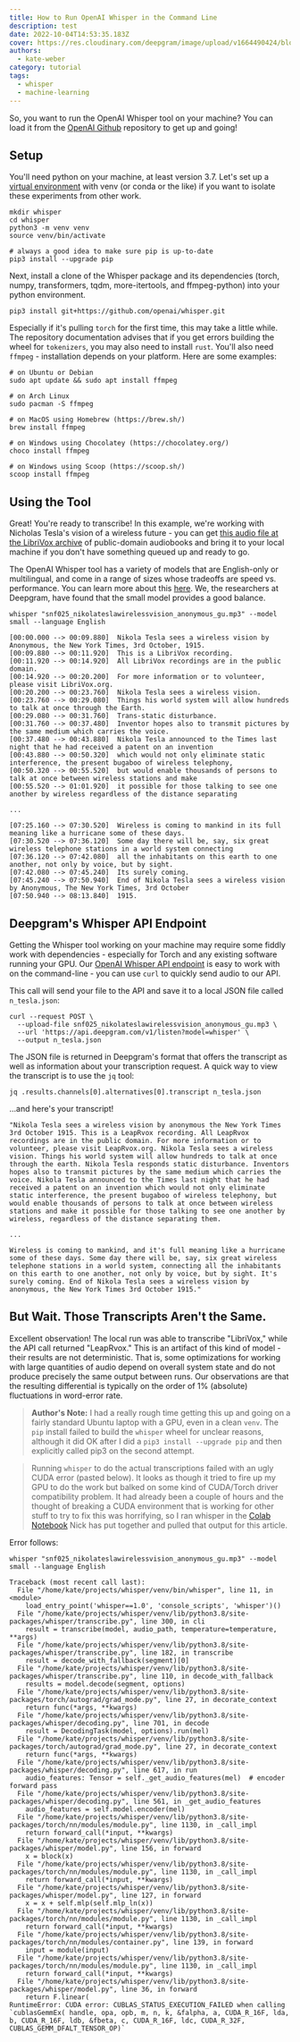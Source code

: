 ```yaml
---
title: How to Run OpenAI Whisper in the Command Line
description: test
date: 2022-10-04T14:53:35.183Z
cover: https://res.cloudinary.com/deepgram/image/upload/v1664490424/blog/blog-placeholder_nhrr9p.png
authors:
  - kate-weber
category: tutorial
tags:
  - whisper
  - machine-learning
---
```

So, you want to run the OpenAI Whisper tool on your machine? You can load it from the [OpenAI Github](https://github.com/openai/whisper) repository to get up and going!

## Setup

You'll need python on your machine, at least version 3.7. Let's set up a [virtual environment](https://realpython.com/python-virtual-environments-a-primer/) with venv (or conda or the like) if you want to isolate these experiments from other work.

```shell
mkdir whisper
cd whisper
python3 -m venv venv
source venv/bin/activate

# always a good idea to make sure pip is up-to-date
pip3 install --upgrade pip
```

Next, install a clone of the Whisper package and its dependencies (torch, numpy, transformers, tqdm, more-itertools, and ffmpeg-python) into your python environment.

```shell
pip3 install git+https://github.com/openai/whisper.git
```

Especially if it's pulling `torch` for the first time, this may take a little while. The repository documentation advises that if you get errors building the wheel for `tokenizers`, you may also need to install `rust`. You'll also need `ffmpeg` - installation depends on your platform. Here are some examples:

```shell
# on Ubuntu or Debian
sudo apt update && sudo apt install ffmpeg

# on Arch Linux
sudo pacman -S ffmpeg

# on MacOS using Homebrew (https://brew.sh/)
brew install ffmpeg

# on Windows using Chocolatey (https://chocolatey.org/)
choco install ffmpeg

# on Windows using Scoop (https://scoop.sh/)
scoop install ffmpeg
```

## Using the Tool

Great! You're ready to transcribe! In this example, we're working with Nicholas Tesla's vision of a wireless future - you can get [this audio file at the LibriVox archive](https://www.archive.org/download/nonfiction025_librivox/snf025_nikolateslawirelessvision_anonymous_gu.mp3) of public-domain audiobooks and bring it to your local machine if you don't have something queued up and ready to go.

The OpenAI Whisper tool has a variety of models that are English-only or multilingual, and come in a range of sizes whose tradeoffs are speed vs. performance. You can learn more about this [here](https://github.com/openai/whisper#available-models-and-languages). We, the researchers at Deepgram, have found that the small model provides a good balance. 

```shell
whisper "snf025_nikolateslawirelessvision_anonymous_gu.mp3" --model small --language English
```

```shell
[00:00.000 --> 00:09.880]  Nikola Tesla sees a wireless vision by Anonymous, the New York Times, 3rd October, 1915.
[00:09.880 --> 00:11.920]  This is a LibriVox recording.
[00:11.920 --> 00:14.920]  All LibriVox recordings are in the public domain.
[00:14.920 --> 00:20.200]  For more information or to volunteer, please visit LibriVox.org.
[00:20.200 --> 00:23.760]  Nikola Tesla sees a wireless vision.
[00:23.760 --> 00:29.080]  Things his world system will allow hundreds to talk at once through the Earth.
[00:29.080 --> 00:31.760]  Trans-static disturbance.
[00:31.760 --> 00:37.480]  Inventor hopes also to transmit pictures by the same medium which carries the voice.
[00:37.480 --> 00:43.880]  Nikola Tesla announced to the Times last night that he had received a patent on an invention
[00:43.880 --> 00:50.320]  which would not only eliminate static interference, the present bugaboo of wireless telephony,
[00:50.320 --> 00:55.520]  but would enable thousands of persons to talk at once between wireless stations and make
[00:55.520 --> 01:01.920]  it possible for those talking to see one another by wireless regardless of the distance separating

...

[07:25.160 --> 07:30.520]  Wireless is coming to mankind in its full meaning like a hurricane some of these days.
[07:30.520 --> 07:36.120]  Some day there will be, say, six great wireless telephone stations in a world system connecting
[07:36.120 --> 07:42.080]  all the inhabitants on this earth to one another, not only by voice, but by sight.
[07:42.080 --> 07:45.240]  Its surely coming.
[07:45.240 --> 07:50.940]  End of Nikola Tesla sees a wireless vision by Anonymous, The New York Times, 3rd October
[07:50.940 --> 08:13.840]  1915.
```

## Deepgram's Whisper API Endpoint

Getting the Whisper tool working on your machine may require some fiddly work with dependencies - especially for Torch and any existing software running your GPU.  Our [OpenAI Whisper API endpoint](https://deepgram.com/openai-whisper/) is easy to work with on the command-line - you can use `curl` to quickly send audio to our API.

This call will send your file to the API and save it to a local JSON file called `n_tesla.json`:

```shell
curl --request POST \
  --upload-file snf025_nikolateslawirelessvision_anonymous_gu.mp3 \
  --url 'https://api.deepgram.com/v1/listen?model=whisper' \
  --output n_tesla.json
```

The JSON file is returned in Deepgram's format that offers the transcript as well as information about your transcription request. A quick way to view the transcript is to use the `jq` tool:

```shell
jq .results.channels[0].alternatives[0].transcript n_tesla.json 
```

...and here's your transcript!

```text
"Nikola Tesla sees a wireless vision by anonymous the New York Times 3rd October 1915. This is a LeapRvox recording. All LeapRvox recordings are in the public domain. For more information or to volunteer, please visit LeapRvox.org. Nikola Tesla sees a wireless vision. Things his world system will allow hundreds to talk at once through the earth. Nikola Tesla responds static disturbance. Inventors hopes also to transmit pictures by the same medium which carries the voice. Nikola Tesla announced to the Times last night that he had received a patent on an invention which would not only eliminate static interference, the present bugaboo of wireless telephony, but would enable thousands of persons to talk at once between wireless stations and make it possible for those talking to see one another by wireless, regardless of the distance separating them. 

...

Wireless is coming to mankind, and it's full meaning like a hurricane some of these days. Some day there will be, say, six great wireless telephone stations in a world system, connecting all the inhabitants on this earth to one another, not only by voice, but by sight. It's surely coming. End of Nikola Tesla sees a wireless vision by anonymous, the New York Times 3rd October 1915."
```

## But Wait. Those Transcripts Aren't the Same.

Excellent observation! The local run was able to transcribe "LibriVox," while the API call returned "LeapRvox." This is an artifact of this kind of model - their results are not deterministic. That is, some optimizations for working with large quantities of audio depend on overall system state and do not produce precisely the same output between runs. Our observations are that the resulting differential is typically on the order of 1% (absolute) fluctuations in word-error rate.

> **Author's Note:** I had a really rough time getting this up and going on a fairly standard Ubuntu laptop with a GPU, even in a clean `venv`. The `pip` install failed to build the `whisper` wheel for unclear reasons, although it did OK after I did a `pip3 install --upgrade pip` and then explicitly called pip3 on the second attempt.

> Running `whisper` to do the actual transcriptions failed with an ugly CUDA error (pasted below). It looks as though it tried to fire up my GPU to do the work but balked on some kind of CUDA/Torch driver compatibility problem. It had already been a couple of hours and the thought of breaking a CUDA environment that is working for other stuff to try to fix this was horrifying, so I ran whisper in the [Colab Notebook](https://colab.research.google.com/drive/1bHrlPXLn-nYNZtf8k_q3sTmDL6phAf6p?usp=sharing) Nick has put together and pulled that output for this article.




Error follows:

```shell
whisper "snf025_nikolateslawirelessvision_anonymous_gu.mp3" --model small --language English

Traceback (most recent call last):
  File "/home/kate/projects/whisper/venv/bin/whisper", line 11, in <module>
    load_entry_point('whisper==1.0', 'console_scripts', 'whisper')()
  File "/home/kate/projects/whisper/venv/lib/python3.8/site-packages/whisper/transcribe.py", line 300, in cli
    result = transcribe(model, audio_path, temperature=temperature, **args)
  File "/home/kate/projects/whisper/venv/lib/python3.8/site-packages/whisper/transcribe.py", line 182, in transcribe
    result = decode_with_fallback(segment)[0]
  File "/home/kate/projects/whisper/venv/lib/python3.8/site-packages/whisper/transcribe.py", line 110, in decode_with_fallback
    results = model.decode(segment, options)
  File "/home/kate/projects/whisper/venv/lib/python3.8/site-packages/torch/autograd/grad_mode.py", line 27, in decorate_context
    return func(*args, **kwargs)
  File "/home/kate/projects/whisper/venv/lib/python3.8/site-packages/whisper/decoding.py", line 701, in decode
    result = DecodingTask(model, options).run(mel)
  File "/home/kate/projects/whisper/venv/lib/python3.8/site-packages/torch/autograd/grad_mode.py", line 27, in decorate_context
    return func(*args, **kwargs)
  File "/home/kate/projects/whisper/venv/lib/python3.8/site-packages/whisper/decoding.py", line 617, in run
    audio_features: Tensor = self._get_audio_features(mel)  # encoder forward pass
  File "/home/kate/projects/whisper/venv/lib/python3.8/site-packages/whisper/decoding.py", line 561, in _get_audio_features
    audio_features = self.model.encoder(mel)
  File "/home/kate/projects/whisper/venv/lib/python3.8/site-packages/torch/nn/modules/module.py", line 1130, in _call_impl
    return forward_call(*input, **kwargs)
  File "/home/kate/projects/whisper/venv/lib/python3.8/site-packages/whisper/model.py", line 156, in forward
    x = block(x)
  File "/home/kate/projects/whisper/venv/lib/python3.8/site-packages/torch/nn/modules/module.py", line 1130, in _call_impl
    return forward_call(*input, **kwargs)
  File "/home/kate/projects/whisper/venv/lib/python3.8/site-packages/whisper/model.py", line 127, in forward
    x = x + self.mlp(self.mlp_ln(x))
  File "/home/kate/projects/whisper/venv/lib/python3.8/site-packages/torch/nn/modules/module.py", line 1130, in _call_impl
    return forward_call(*input, **kwargs)
  File "/home/kate/projects/whisper/venv/lib/python3.8/site-packages/torch/nn/modules/container.py", line 139, in forward
    input = module(input)
  File "/home/kate/projects/whisper/venv/lib/python3.8/site-packages/torch/nn/modules/module.py", line 1130, in _call_impl
    return forward_call(*input, **kwargs)
  File "/home/kate/projects/whisper/venv/lib/python3.8/site-packages/whisper/model.py", line 36, in forward
    return F.linear(
RuntimeError: CUDA error: CUBLAS_STATUS_EXECUTION_FAILED when calling `cublasGemmEx( handle, opa, opb, m, n, k, &falpha, a, CUDA_R_16F, lda, b, CUDA_R_16F, ldb, &fbeta, c, CUDA_R_16F, ldc, CUDA_R_32F, CUBLAS_GEMM_DFALT_TENSOR_OP)`
```
